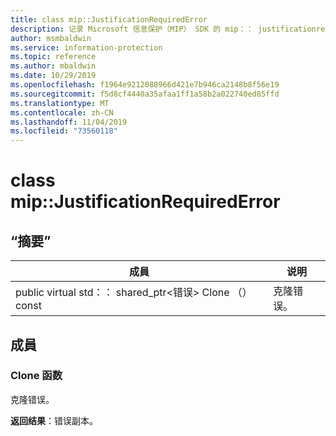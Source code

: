 ```yaml
---
title: class mip::JustificationRequiredError
description: 记录 Microsoft 信息保护（MIP） SDK 的 mip：： justificationrequirederror 类。
author: msmbaldwin
ms.service: information-protection
ms.topic: reference
ms.author: mbaldwin
ms.date: 10/29/2019
ms.openlocfilehash: f1964e9212088966d421e7b946ca2148b8f56e19
ms.sourcegitcommit: f5d8cf4440a35afaa1ff1a58b2a022740ed85ffd
ms.translationtype: MT
ms.contentlocale: zh-CN
ms.lasthandoff: 11/04/2019
ms.locfileid: "73560118"
---
```

# <a name="class-mipjustificationrequirederror"></a>class mip::JustificationRequiredError 
  
## <a name="summary"></a>“摘要”
 成員                        | 说明                                
--------------------------------|---------------------------------------------
public virtual std：： shared_ptr\<错误\> Clone （） const  |  克隆错误。
  
## <a name="members"></a>成員
  
### <a name="clone-function"></a>Clone 函数
克隆错误。

  
**返回结果**：错误副本。